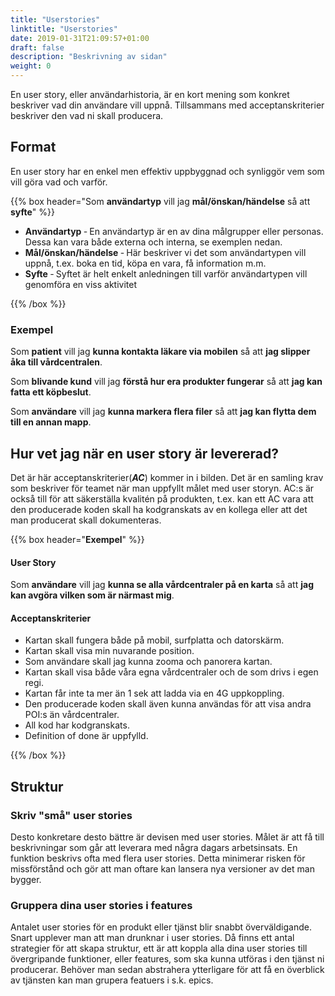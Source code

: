 ```yaml
---
title: "Userstories"
linktitle: "Userstories"
date: 2019-01-31T21:09:57+01:00
draft: false
description: "Beskrivning av sidan"
weight: 0
---
```

En user story, eller användarhistoria, är en kort mening som konkret beskriver vad din användare vill uppnå. Tillsammans med acceptanskriterier beskriver den vad ni skall producera.


## Format

En user story har en enkel men effektiv uppbyggnad och synliggör vem som vill göra vad och varför.

{{% box header="Som **användartyp** vill jag **mål/önskan/händelse** så att **syfte**" %}}

 - **Användartyp** ‐ En användartyp är en av dina målgrupper eller personas. Dessa kan vara både externa och interna, se exemplen nedan.
 - **Mål/önskan/händelse** ‐ Här beskriver vi det som användartypen vill uppnå, t.ex. boka en tid, köpa en vara, få information m.m.
 - **Syfte** ‐ Syftet är helt enkelt anledningen till varför användartypen vill genomföra en viss aktivitet


{{% /box %}}



 ### Exempel

Som **patient** vill jag **kunna kontakta läkare via mobilen** så att **jag slipper åka till vårdcentralen**.

Som **blivande kund** vill jag **förstå hur era produkter fungerar** så att **jag kan fatta ett köpbeslut**.

Som **användare** vill jag **kunna markera flera filer** så att **jag kan flytta dem till en annan mapp**.

## Hur vet jag när en user story är levererad?
Det är här acceptanskriterier(***AC***) kommer in i bilden. Det är en samling krav som beskriver för teamet när man uppfyllt målet med user storyn. AC:s är också till för att säkerställa kvalitén på produkten, t.ex. kan ett AC vara att den producerade koden skall ha kodgranskats av en kollega eller att det man producerat skall dokumenteras.

{{% box header="**Exempel**" %}}
#### User Story
Som **användare** vill jag **kunna se alla vårdcentraler på en karta** så att **jag kan avgöra vilken som är närmast mig**.

#### Acceptanskriterier
- Kartan skall fungera både på mobil, surfplatta och datorskärm.
- Kartan skall visa min nuvarande position.
- Som användare skall jag kunna zooma och panorera kartan.
- Kartan skall visa både våra egna vårdcentraler och de som drivs i egen regi.
- Kartan får inte ta mer än 1 sek att ladda via en 4G uppkoppling.
- Den producerade koden skall även kunna användas för att visa andra POI:s än vårdcentraler.
- All kod har kodgranskats.
- Definition of done är uppfylld.

{{% /box %}}

## Struktur

### Skriv "små" user stories
Desto konkretare desto bättre är devisen med user stories. Målet är att få till beskrivningar som går att leverara med några dagars arbetsinsats. En funktion beskrivs ofta med flera user stories. Detta minimerar risken för missförstånd och gör att man oftare kan lansera nya versioner av det man bygger.

### Gruppera dina user stories i features
Antalet user stories för en produkt eller tjänst blir snabbt överväldigande. Snart upplever man att man drunknar i user stories. Då finns ett antal strategier för att skapa struktur, ett är att koppla alla dina user stories till övergripande funktioner, eller features, som ska kunna utföras i den tjänst ni producerar. Behöver man sedan abstrahera ytterligare för att få en överblick av tjänsten kan man grupera featuers i s.k. epics.
